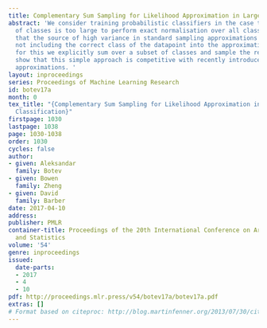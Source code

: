 ```yaml
---
title: Complementary Sum Sampling for Likelihood Approximation in Large Scale Classification
abstract: 'We consider training probabilistic classifiers in the case that the number
  of classes is too large to perform exact normalisation over all classes.  We show
  that the source of high variance in standard sampling approximations is due to simply
  not including the correct class of the datapoint into the approximation. To account
  for this we explicitly sum over a subset of classes and sample the remaining. We
  show that this simple approach is competitive with recently introduced non likelihood-based
  approximations. '
layout: inproceedings
series: Proceedings of Machine Learning Research
id: botev17a
month: 0
tex_title: "{Complementary Sum Sampling for Likelihood Approximation in Large Scale
  Classification}"
firstpage: 1030
lastpage: 1038
page: 1030-1038
order: 1030
cycles: false
author:
- given: Aleksandar
  family: Botev
- given: Bowen
  family: Zheng
- given: David
  family: Barber
date: 2017-04-10
address: 
publisher: PMLR
container-title: Proceedings of the 20th International Conference on Artificial Intelligence
  and Statistics
volume: '54'
genre: inproceedings
issued:
  date-parts:
  - 2017
  - 4
  - 10
pdf: http://proceedings.mlr.press/v54/botev17a/botev17a.pdf
extras: []
# Format based on citeproc: http://blog.martinfenner.org/2013/07/30/citeproc-yaml-for-bibliographies/
---
```


